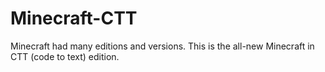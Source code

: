 # Minecraft-CTT
Minecraft had many editions and versions. This is the all-new Minecraft in CTT (code to text) edition.
